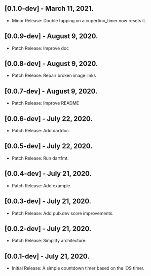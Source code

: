 ## [0.1.0-dev] - March 11, 2021.

* Minor Release: Double tapping on a cupertino_timer now resets it.

## [0.0.9-dev] - August 9, 2020.

* Patch Release: Improve doc

## [0.0.8-dev] - August 9, 2020.

* Patch Release: Repair broken image links

## [0.0.7-dev] - August 9, 2020.

* Patch Release: Improve README

## [0.0.6-dev] - July 22, 2020.

* Patch Release: Add dartdoc.

## [0.0.5-dev] - July 22, 2020.

* Patch Release: Run dartfmt.

## [0.0.4-dev] - July 21, 2020.

* Patch Release: Add example.

## [0.0.3-dev] - July 21, 2020.

* Patch Release: Add pub.dev score improvements.

## [0.0.2-dev] - July 21, 2020.

* Patch Release: Simplify architecture.

## [0.0.1-dev] - July 21, 2020.

* Initial Release: A simple countdown timer based on the iOS timer.